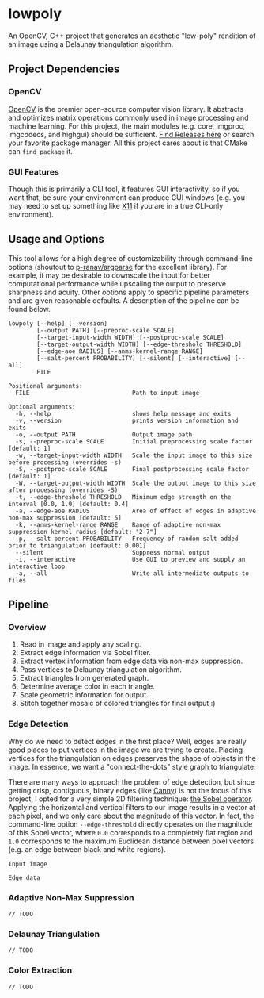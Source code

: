 # lowpoly
An OpenCV, C++ project that generates an aesthetic "low-poly" rendition of an image using a Delaunay triangulation algorithm.

## Project Dependencies
### OpenCV
[OpenCV](https://opencv.org/about/) is the premier open-source computer vision library. It abstracts and optimizes matrix operations commonly used in image processing and machine learning. For this project, the main modules (e.g. core, imgproc, imgcodecs, and highgui) should be sufficient. [Find Releases here](https://opencv.org/releases/) or search your favorite package manager. All this project cares about is that CMake can ```find_package``` it.

### GUI Features
Though this is primarily a CLI tool, it features GUI interactivity, so if you want that, be sure your environment can produce GUI windows (e.g. you may need to set up something like [X11](https://en.wikipedia.org/wiki/X_Window_System) if you are in a true CLI-only environment).

## Usage and Options
This tool allows for a high degree of customizability through command-line options (shoutout to [p-ranav/argparse](https://github.com/p-ranav/argparse) for the excellent library). For example, it may be desirable to downscale the input for better computational performance while upscaling the output to preserve sharpness and acuity. Other options apply to specific pipeline parameters and are given reasonable defaults. A description of the pipeline can be found below.
```
lowpoly [--help] [--version]
        [--output PATH] [--preproc-scale SCALE]
        [--target-input-width WIDTH] [--postproc-scale SCALE]
        [--target-output-width WIDTH] [--edge-threshold THRESHOLD]
        [--edge-aoe RADIUS] [--anms-kernel-range RANGE]
        [--salt-percent PROBABILITY] [--silent] [--interactive] [--all]
        FILE

Positional arguments:
  FILE                             Path to input image

Optional arguments:
  -h, --help                       shows help message and exits
  -v, --version                    prints version information and exits
  -o, --output PATH                Output image path
  -s, --preproc-scale SCALE        Initial preprocessing scale factor [default: 1]
  -w, --target-input-width WIDTH   Scale the input image to this size before processing (overrides -s)
  -S, --postproc-scale SCALE       Final postprocessing scale factor [default: 1]
  -W, --target-output-width WIDTH  Scale the output image to this size after processing (overrides -S)
  -t, --edge-threshold THRESHOLD   Minimum edge strength on the interval [0.0, 1.0] [default: 0.4]
  -a, --edge-aoe RADIUS            Area of effect of edges in adaptive non-max suppression [default: 5]
  -k, --anms-kernel-range RANGE    Range of adaptive non-max suppression kernel radius [default: "2-7"]
  -p, --salt-percent PROBABILITY   Frequency of random salt added prior to triangulation [default: 0.001]
  --silent                         Suppress normal output
  -i, --interactive                Use GUI to preview and supply an interactive loop
  -a, --all                        Write all intermediate outputs to files
```

## Pipeline
### Overview
1. Read in image and apply any scaling.
2. Extract edge information via Sobel filter.
3. Extract vertex information from edge data via non-max suppression.
4. Pass vertices to Delaunay triangulation algorithm.
5. Extract triangles from generated graph.
6. Determine average color in each triangle.
7. Scale geometric information for output.
8. Stitch together mosaic of colored triangles for final output :)

### Edge Detection
Why do we need to detect edges in the first place? Well, edges are really good places to put vertices in the image we are trying to create. Placing vertices for the triangulation on edges preserves the shape of objects in the image. In essence, we want a "connect-the-dots" style graph to triangulate.

There are many ways to approach the problem of edge detection, but since getting crisp, contiguous, binary edges (like [Canny](https://en.wikipedia.org/wiki/Canny_edge_detector)) is not the focus of this project, I opted for a very simple 2D filtering technique: [the Sobel operator](https://en.wikipedia.org/wiki/Sobel_operator). Applying the horizontal and vertical filters to our image results in a vector at each pixel, and we only care about the magnitude of this vector. In fact, the command-line option ```--edge-threshold``` directly operates on the magnitude of this Sobel vector, where ```0.0``` corresponds to a completely flat region and ```1.0``` corresponds to the maximum Euclidean distance between pixel vectors (e.g. an edge between black and white regions).

```
Input image
```

```
Edge data
```

### Adaptive Non-Max Suppression
```// TODO```

### Delaunay Triangulation
```// TODO```

### Color Extraction
```// TODO```























